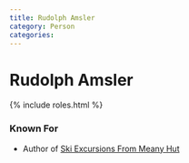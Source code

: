 ```yaml
---
title: Rudolph Amsler
category: Person
categories:
---
```

<!--img src="img/20YY-Person-Template.jpeg" style="width: 40%;" align="right"-->
# Rudolph Amsler

{% include roles.html %}
### Known For
- Author of [Ski Excursions From Meany Hut](Ski-Excursions-From-Meany-Hut)